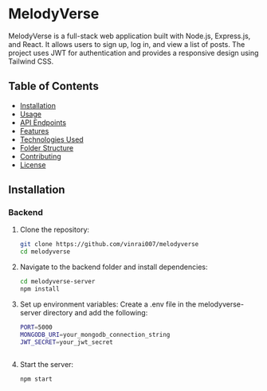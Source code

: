 # MelodyVerse

MelodyVerse is a full-stack web application built with Node.js, Express.js, and React. It allows users to sign up, log in, and view a list of posts. The project uses JWT for authentication and provides a responsive design using Tailwind CSS.

## Table of Contents
- [Installation](#installation)
- [Usage](#usage)
- [API Endpoints](#api-endpoints)
- [Features](#features)
- [Technologies Used](#technologies-used)
- [Folder Structure](#folder-structure)
- [Contributing](#contributing)
- [License](#license)

## Installation

### Backend

1. Clone the repository:
   ```bash
   git clone https://github.com/vinrai007/melodyverse
   cd melodyverse

2. Navigate to the backend folder and install dependencies:
   ```bash
   cd melodyverse-server
   npm install

3. Set up environment variables:
Create a .env file in the melodyverse-server directory and add the following:
   ```bash
   PORT=5000
   MONGODB_URI=your_mongodb_connection_string
   JWT_SECRET=your_jwt_secret



4. Start the server:
    ```bash
    npm start


